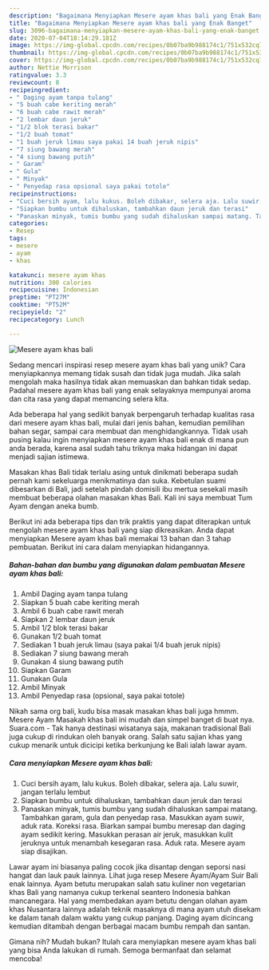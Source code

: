 ```yaml
---
description: "Bagaimana Menyiapkan Mesere ayam khas bali yang Enak Banget"
title: "Bagaimana Menyiapkan Mesere ayam khas bali yang Enak Banget"
slug: 3096-bagaimana-menyiapkan-mesere-ayam-khas-bali-yang-enak-banget
date: 2020-07-04T18:14:29.181Z
image: https://img-global.cpcdn.com/recipes/0b07ba9b988174c1/751x532cq70/mesere-ayam-khas-bali-foto-resep-utama.jpg
thumbnail: https://img-global.cpcdn.com/recipes/0b07ba9b988174c1/751x532cq70/mesere-ayam-khas-bali-foto-resep-utama.jpg
cover: https://img-global.cpcdn.com/recipes/0b07ba9b988174c1/751x532cq70/mesere-ayam-khas-bali-foto-resep-utama.jpg
author: Nettie Morrison
ratingvalue: 3.3
reviewcount: 8
recipeingredient:
- " Daging ayam tanpa tulang"
- "5 buah cabe keriting merah"
- "6 buah cabe rawit merah"
- "2 lembar daun jeruk"
- "1/2 blok terasi bakar"
- "1/2 buah tomat"
- "1 buah jeruk limau saya pakai 14 buah jeruk nipis"
- "7 siung bawang merah"
- "4 siung bawang putih"
- " Garam"
- " Gula"
- " Minyak"
- " Penyedap rasa opsional saya pakai totole"
recipeinstructions:
- "Cuci bersih ayam, lalu kukus. Boleh dibakar, selera aja. Lalu suwir, jangan terlalu lembut"
- "Siapkan bumbu untuk dihaluskan, tambahkan daun jeruk dan terasi"
- "Panaskan minyak, tumis bumbu yang sudah dihaluskan sampai matang. Tambahkan garam, gula dan penyedap rasa. Masukkan ayam suwir, aduk rata. Koreksi rasa. Biarkan sampai bumbu meresap dan daging ayam sedikit kering. Masukkan perasan air jeruk, masukkan kulit jeruknya untuk menambah kesegaran rasa. Aduk rata. Mesere ayam siap disajikan."
categories:
- Resep
tags:
- mesere
- ayam
- khas

katakunci: mesere ayam khas 
nutrition: 300 calories
recipecuisine: Indonesian
preptime: "PT27M"
cooktime: "PT52M"
recipeyield: "2"
recipecategory: Lunch

---
```



![Mesere ayam khas bali](https://img-global.cpcdn.com/recipes/0b07ba9b988174c1/751x532cq70/mesere-ayam-khas-bali-foto-resep-utama.jpg)

Sedang mencari inspirasi resep mesere ayam khas bali yang unik? Cara menyiapkannya memang tidak susah dan tidak juga mudah. Jika salah mengolah maka hasilnya tidak akan memuaskan dan bahkan tidak sedap. Padahal mesere ayam khas bali yang enak selayaknya mempunyai aroma dan cita rasa yang dapat memancing selera kita.

Ada beberapa hal yang sedikit banyak berpengaruh terhadap kualitas rasa dari mesere ayam khas bali, mulai dari jenis bahan, kemudian pemilihan bahan segar, sampai cara membuat dan menghidangkannya. Tidak usah pusing kalau ingin menyiapkan mesere ayam khas bali enak di mana pun anda berada, karena asal sudah tahu triknya maka hidangan ini dapat menjadi sajian istimewa.

Masakan khas Bali tidak terlalu asing untuk dinikmati beberapa sudah pernah kami sekeluarga menikmatinya dan suka. Kebetulan suami dibesarkan di Bali, jadi setelah pindah domisili ibu mertua sesekali masih membuat beberapa olahan masakan khas Bali. Kali ini saya membuat Tum Ayam dengan aneka bumb.


Berikut ini ada beberapa tips dan trik praktis yang dapat diterapkan untuk mengolah mesere ayam khas bali yang siap dikreasikan. Anda dapat menyiapkan Mesere ayam khas bali memakai 13 bahan dan 3 tahap pembuatan. Berikut ini cara dalam menyiapkan hidangannya.

<!--inarticleads1-->

##### Bahan-bahan dan bumbu yang digunakan dalam pembuatan Mesere ayam khas bali:

1. Ambil  Daging ayam tanpa tulang
1. Siapkan 5 buah cabe keriting merah
1. Ambil 6 buah cabe rawit merah
1. Siapkan 2 lembar daun jeruk
1. Ambil 1/2 blok terasi bakar
1. Gunakan 1/2 buah tomat
1. Sediakan 1 buah jeruk limau (saya pakai 1/4 buah jeruk nipis)
1. Sediakan 7 siung bawang merah
1. Gunakan 4 siung bawang putih
1. Siapkan  Garam
1. Gunakan  Gula
1. Ambil  Minyak
1. Ambil  Penyedap rasa (opsional, saya pakai totole)


Nikah sama org bali, kudu bisa masak masakan khas bali juga hmmm. Mesere Ayam Masakah khas bali ini mudah dan simpel banget di buat nya. Suara.com - Tak hanya destinasi wisatanya saja, makanan tradisional Bali juga cukup di rindukan oleh banyak orang. Salah satu sajian khas yang cukup menarik untuk dicicipi ketika berkunjung ke Bali ialah lawar ayam. 

<!--inarticleads2-->

##### Cara menyiapkan Mesere ayam khas bali:

1. Cuci bersih ayam, lalu kukus. Boleh dibakar, selera aja. Lalu suwir, jangan terlalu lembut
1. Siapkan bumbu untuk dihaluskan, tambahkan daun jeruk dan terasi
1. Panaskan minyak, tumis bumbu yang sudah dihaluskan sampai matang. Tambahkan garam, gula dan penyedap rasa. Masukkan ayam suwir, aduk rata. Koreksi rasa. Biarkan sampai bumbu meresap dan daging ayam sedikit kering. Masukkan perasan air jeruk, masukkan kulit jeruknya untuk menambah kesegaran rasa. Aduk rata. Mesere ayam siap disajikan.


Lawar ayam ini biasanya paling cocok jika disantap dengan seporsi nasi hangat dan lauk pauk lainnya. Lihat juga resep Mesere Ayam/Ayam Suir Bali enak lainnya. Ayam betutu merupakan salah satu kuliner non vegetarian khas Bali yang namanya cukup terkenal seantero Indonesia bahkan mancanegara. Hal yang membedakan ayam betutu dengan olahan ayam khas Nusantara lainnya adalah teknik masaknya di mana ayam utuh disekam ke dalam tanah dalam waktu yang cukup panjang. Daging ayam dicincang kemudian ditambah dengan berbagai macam bumbu rempah dan santan. 

Gimana nih? Mudah bukan? Itulah cara menyiapkan mesere ayam khas bali yang bisa Anda lakukan di rumah. Semoga bermanfaat dan selamat mencoba!
